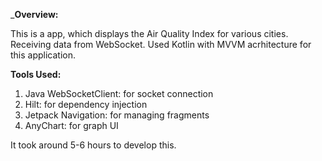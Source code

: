 _**Overview:**

This is a app, which displays the Air Quality Index for various cities. Receiving data from WebSocket.
Used Kotlin with MVVM acrhitecture for this application.

**Tools Used:**
1. Java WebSocketClient: for socket connection
2. Hilt: for dependency injection
3. Jetpack Navigation: for managing fragments
4. AnyChart: for graph UI 


It took around 5-6 hours to develop this.
